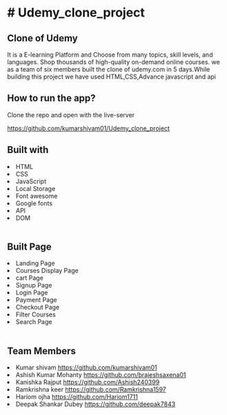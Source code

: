 <h1># Udemy_clone_project</h1>
<h2>Clone of Udemy</h2>
<p>It is a E-learning Platform and Choose from many topics, skill levels, and languages. Shop thousands of high-quality on-demand online courses. we as a team of six members built the clone of udemy.com in 5 days.While building this project we have used HTML,CSS,Advance javascript and api </p>

<h2>How to run the app?</h2>
<p>Clone the repo and open with the live-server</p>
<a href="https://github.com/kumarshivam01/Udemy_clone_project">https://github.com/kumarshivam01/Udemy_clone_project</a><br>
<h2>Built with</h2>
<li>HTML</li>
<li>CSS</li>
<li>JavaScript</li>
<li>Local Storage</li>
<li>Font awesome</li>
<li>Google fonts</li>
<li>API</li>
<li>DOM</li>
<br>
<h2>Built Page</h2>
<li>Landing Page</li>
<li>Courses Display Page</li>
<li>cart Page</li>
<li>Signup Page</li>
<li>Login Page</li>
<li>Payment Page</li>
<li>Checkout Page</li>
<li>Filter Courses</li>
<li>Search Page</li>
<br>
<h2>Team Members</h2>
<li>Kumar shivam <a href="https://github.com/kumarshivam01">https://github.com/kumarshivam01</a></li>

<li>Ashish Kumar Mohanty <a href="https://github.com/brajeshsaxena01">https://github.com/brajeshsaxena01</a></li>

<li>Kanishka Rajput <a href="https://github.com/Ashish240399">https://github.com/Ashish240399</a></li>

<li>Ramkrishna keer <a href="https://github.com/Ramkrishna1597">https://github.com/Ramkrishna1597</a></li>

<li>Hariom ojha <a href="https://github.com/Hariom1711">https://github.com/Hariom1711</a></li>

<li>Deepak Shankar Dubey <a href="https://github.com/deepak7843">https://github.com/deepak7843</a></li>

